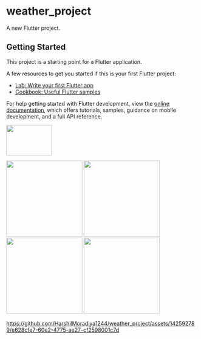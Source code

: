 # weather_project

A new Flutter project.

## Getting Started

This project is a starting point for a Flutter application.

A few resources to get you started if this is your first Flutter project:

- [Lab: Write your first Flutter app](https://docs.flutter.dev/get-started/codelab)
- [Cookbook: Useful Flutter samples](https://docs.flutter.dev/cookbook)

For help getting started with Flutter development, view the
[online documentation](https://docs.flutter.dev/), which offers tutorials,
samples, guidance on mobile development, and a full API reference.

 <img src="https://github.com/HarshilMoradiya1244/weather_project/assets/142592789/f41e8f8f-04d7-44cd-8ab1-d9adb15028f5" height ="80" width="120">




<p>
  <img src="https://github.com/HarshilMoradiya1244/weather_project/assets/142592789/b2962480-8fe5-4e73-ac30-8dd1d94c9dfa",hieght="1000"width="200">
  <img src="https://github.com/HarshilMoradiya1244/weather_project/assets/142592789/024c9d09-9d73-4ed6-928b-3a5b9b2472be",hieght="1000"width="200">
  <img src="https://github.com/HarshilMoradiya1244/weather_project/assets/142592789/146f3e3b-caa2-4f5c-9e5e-fe0148582283",hieght="1000"width="200">
  <img src="https://github.com/HarshilMoradiya1244/weather_project/assets/142592789/5dfdf316-de05-42fd-b819-e1245c28b41b",hieght="1000"width="200">
</p>


https://github.com/HarshilMoradiya1244/weather_project/assets/142592789/e628cfe7-60e2-4775-ae27-cf2598001c7d

